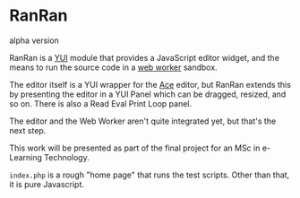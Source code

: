RanRan
======

alpha version

RanRan is a [YUI][] module that provides a JavaScript editor widget, and the means to run
the source code in a [web worker][] sandbox.

The editor itself is a YUI wrapper for the [Ace][] editor, but RanRan extends this
by presenting the editor in a YUI Panel which can be dragged, resized, and so on.
There is also a Read Eval Print Loop panel.

The editor and the Web Worker aren't quite integrated yet, but that's the next step.

This work will be presented as part of the final project for an MSc in
e-Learning Technology.

`index.php` is a rough "home page" that runs the test scripts. Other than that, it is pure Javascript.

[YUI]: http://yuilibrary.com/ "Yahoo! User Interface - a JavaScript and CSS library for building richly interactive web applications"

[Ace]: http://ace.c9.io/ "Ace - the high performance code editor for the Web"
       
[web worker]: http://en.wikipedia.org/wiki/Web_worker "A web worker is a Javascript script that runs in a separate background thread ..."
